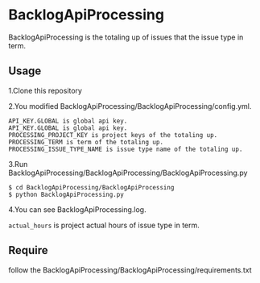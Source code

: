 # BacklogApiProcessing

BacklogApiProcessing is the totaling up of issues that the issue type in term.

## Usage

1.Clone this repository

2.You modified BacklogApiProcessing/BacklogApiProcessing/config.yml.

```
API_KEY.GLOBAL is global api key.
API_KEY.GLOBAL is global api key.
PROCESSING_PROJECT_KEY is project keys of the totaling up.
PROCESSING_TERM is term of the totaling up.
PROCESSING_ISSUE_TYPE_NAME is issue type name of the totaling up.
```

3.Run BacklogApiProcessing/BacklogApiProcessing/BacklogApiProcessing.py

```
$ cd BacklogApiProcessing/BacklogApiProcessing
$ python BacklogApiProcessing.py
```

4.You can see BacklogApiProcessing.log.

```actual_hours``` is project actual hours of issue type in term.

## Require

follow the BacklogApiProcessing/BacklogApiProcessing/requirements.txt
